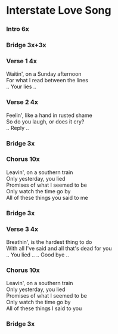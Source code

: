 # Interstate Love Song


### Intro  6x

### Bridge  3x+3x

### Verse 1  4x
Waitin', on a Sunday afternoon  
For what I read between the lines  
.. Your lies .. 

### Verse 2  4x
Feelin', like a hand in rusted shame  
So do you laugh, or does it cry?  
.. Reply ..  

### Bridge  3x

### Chorus  10x
Leavin', on a southern train  
Only yesterday, you lied  
Promises of what I seemed to be  
Only watch the time go by  
All of these things you said to me  

### Bridge  3x

### Verse 3  4x
Breathin', is the hardest thing to do  
With all I've said and all that's dead for you  
.. You lied ..
.. Good bye ..  

### Chorus  10x
Leavin', on a southern train  
Only yesterday, you lied  
Promises of what I seemed to be  
Only watch the time go by  
All of these things I said to you

### Bridge  3x
